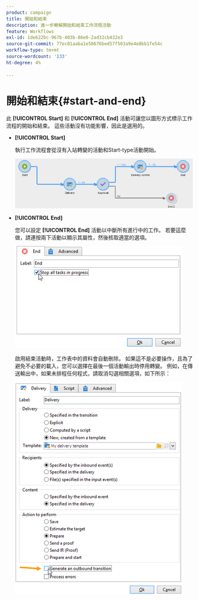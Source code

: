 ```yaml
---
product: campaign
title: 開始和結束
description: 進一步瞭解開始和結束工作流程活動
feature: Workflows
exl-id: 1de622bc-967b-403b-86e0-2ad32cb432e3
source-git-commit: 77ec01aaba1e50676bed57f503a9e4e8bb1fe54c
workflow-type: tm+mt
source-wordcount: '133'
ht-degree: 4%

---
```


# 開始和結束{#start-and-end}



此 **[!UICONTROL Start]** 和 **[!UICONTROL End]** 活動可讓您以圖形方式標示工作流程的開始和結束。 這些活動沒有功能影響，因此是選用的。

* **[!UICONTROL Start]**

   執行工作流程會從沒有入站轉變的活動和Start-type活動開始。

   ![](assets/s_user_segmentation_start_stop.png)

* **[!UICONTROL End]**

   您可以設定 **[!UICONTROL End]** 活動以中斷所有進行中的工作。 若要這麼做，請連按兩下活動以顯示其屬性，然後核取適當的選項。

   ![](assets/s_user_segmentation_end.png)

   啟用結束活動時，工作表中的資料會自動刪除。 如果這不是必要操作，且為了避免不必要的載入，您可以選擇在最後一個活動輸出時停用轉變。 例如，在傳送輸出中，如果未排程任何程式，請取消勾選相關選項，如下所示：

   ![](assets/s_advuser_delivery_option_no_output.png)

